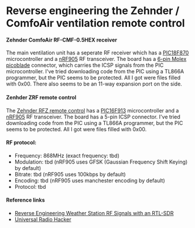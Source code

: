 # Reverse engineering the Zehnder / ComfoAir ventilation remote control

#### Zehnder ComfoAir RF-CMF-0.5HEX receiver
The main ventilation unit has a seperate RF receiver which has a [PIC18F870](https://www.microchip.com/wwwproducts/en/PIC16F870) microcontroller and a [nRF905](https://infocenter.nordicsemi.com/topic/struct_nrf9/struct/nrf905.html) RF transceiver. The board has a [6-pin Molex picoblade](https://www.molex.com/molex/products/part-detail/pcb_headers/0533980671) connector, which carries the ICSP signals from the PIC microcontroller. I've tried downloading code from the PIC using a TL866A programmer, but the PIC seems to be protected. All I got were files filled with 0x00.
There also seems to be an 11-way expansion port on the side.

#### Zenhder ZRF remote control
The [Zehnder RFZ remote control](https://www.zehnder.nl/producten-en-systemen/comfortabele-ventilatie/zehnder-rfz) has a [PIC16F913](https://www.microchip.com/wwwproducts/en/PIC16F913) microcontroller and a [nRF905](https://infocenter.nordicsemi.com/topic/struct_nrf9/struct/nrf905.html) RF transceiver. The board has a 5-pin ICSP connector. I've tried downloading code from the PIC using a TL866A programmer, but the PIC seems to be protected. All I got were files filled with 0x00.

#### RF protocol:
* Frequency: 868MHz (exact frequency: tbd)
* Modulation: tbd (nRF905 uses GFSK (Gaussian Frequency Shift Keying) by default)
* Bitrate: tbd (nRF905 uses 100kbps by default)
* Encoding: tbd (nRF905 uses manchester encoding by default)
* Protocol: tbd

#### Reference links
* [Reverse Engineering Weather Station RF Signals with an RTL-SDR](https://www.rtl-sdr.com/tag/universal-radio-hacker/)
* [Universal Radio Hacker](https://github.com/jopohl/urh)
